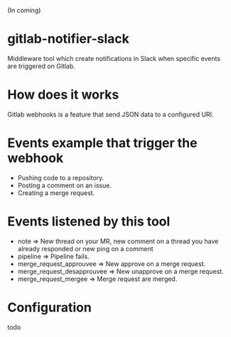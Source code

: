 (In coming)

# gitlab-notifier-slack
Middleware tool which create notifications in Slack when specific events are triggered on Gitlab.

# How does it works

Gitlab webhooks is a feature that send JSON data to a configured URI.

# Events example that trigger the webhook

- Pushing code to a repository.
- Posting a comment on an issue.
- Creating a merge request.

# Events listened by this tool

- note => New thread on your MR, new comment on a thread you have already responded or new ping on a comment
- pipeline => Pipeline fails.
- merge_request_approuvee => New approve on a merge request.
- merge_request_desapprouvee => New unapprove on a merge request.
- merge_request_mergee => Merge request are merged.


# Configuration

todo

